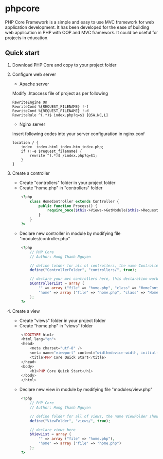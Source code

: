 # phpcore
PHP Core Framework is a simple and easy to use MVC framework for web application development. It has been developed for the ease of building web application in PHP with OOP and MVC framework. It could be useful for projects in education.

## Quick start
1. Download PHP Core and copy to your project folder
2. Configure web server
    * Apache server
    
    Modify .htaccess file of project as per following
    ```
    RewriteEngine On
    RewriteCond %{REQUEST_FILENAME} !-f
    RewriteCond %{REQUEST_FILENAME} !-d
    RewriteRule ^(.*)$ index.php?q=$1 [QSA,NC,L]
    ```
    * Nginx server
    
    Insert following codes into your server configuration in nginx.conf
    ```
    location / {
        index  index.html index.htm index.php;
        if (!-e $request_filename) {
            rewrite ^(.*)$ /index.php?q=$1;
        }
    }
    ```
3. Create a controller
    * Create "controllers" folder in your project folder
    * Create "home.php" in "controllers" folder
    ```php
        <?php
            class HomeController extends Controller {
                public function Process() {
                    require_once($this->Views->GetModule($this->Request->Controller));
                }
            }
        ?>
    ```
    * Declare new controller in module by modifying file "modules/controller.php"
    ```php
        <?php
            // PHP Core
            // Author: Hung Thanh Nguyen

            // define folder for all of controllers, the name ControllerFolder should not be changed
            define("ControllerFolder", "controllers/", true);

            // declare your mvc controllers here, this declaration work like routes
            $ControllerList = array (
                "" => array ("file" => "home.php", "class" => "HomeController"),
                "home" => array ("file" => "home.php", "class" => "HomeController")
            );
        ?>
    ```
4. Create a view
    * Create "views" folder in your project folder
    * Create "home.php" in "views" folder
    ```php
        <!DOCTYPE html>
        <html lang="en">
        <head>
            <meta charset="utf-8" />
            <meta name="viewport" content="width=device-width, initial-scale=1.0" />
            <title>PHP Core Quick Start</title>
        </head>
        <body>
            <h1>PHP Core Quick Start</h1>
        </body>
        </html>
    ```
    * Declare new view in module by modifying file "modules/view.php"
    ```php
        <?php
            // PHP Core
            // Author: Hung Thanh Nguyen

            // define folder for all of views, the name ViewFolder should not be changed
            define("ViewFolder", "views/", true);

            // declare views here
            $ViewList = array (
                "" => array ("file" => "home.php"),
                "home" => array ("file" => "home.php")
            );
        ?>
    ```
    
